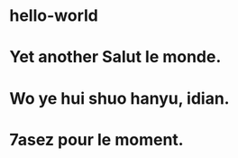 # hello-world

# Yet another Salut le monde.
# Wo ye hui shuo hanyu, idian.
# 7asez pour le moment.
